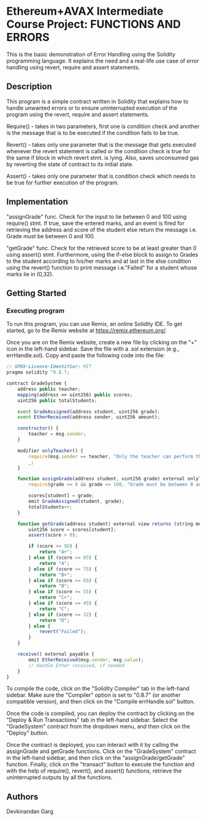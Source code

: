 # Ethereum+AVAX Intermediate Course Project: FUNCTIONS AND ERRORS

This is the basic demonstration of Error Handling using the Solidity programming language. It explains the need and a real-life use case of error handling using revert, require and assert statements.

## Description

This program is a simple contract written in Solidity that explains how to handle unwanted errors or to ensure uninterrupted execution of the program using the revert, require and assert statements.

Require() - takes in two parameters, first one is condition check and another is the message that is to be executed if the condition fails to be true.

Revert() - takes only one parameter that is the message that gets executed whenever the revert statement is called or the condition check is true for the same if block in which revert stmt. is lying. Also, saves unconsumed gas by reverting the state of contract to its initial state.

Assert() - takes only one parameter that is condition check which needs to be true for further execution of the program.

## Implementation

"assignGrade" func. Check for the input to lie between 0 and 100 using require() stmt. If true, save the entered marks, and an event is fired for retrieving the address and score of the student else return the message i.e. Grade must be between 0 and 100.

"getGrade" func. Check for the retrieved score to be at least greater than 0 using assert() stmt. Furthermore, using the if-else block to assign to Grades to the student according to his/her marks and at last in the else condition using the revert() function to print message i.e."Failed" for a student whose marks lie in (0,32).


## Getting Started

### Executing program

To run this program, you can use Remix, an online Solidity IDE. To get started, go to the Remix website at https://remix.ethereum.org/.

Once you are on the Remix website, create a new file by clicking on the "+" icon in the left-hand sidebar. Save the file with a .sol extension (e.g., errHandle.sol). Copy and paste the following code into the file:

```javascript
// SPDX-License-Identifier: MIT
pragma solidity ^0.8.7;

contract GradeSystem {
    address public teacher;
    mapping(address => uint256) public scores;
    uint256 public totalStudents;

    event GradeAssigned(address student, uint256 grade);
    event EtherReceived(address sender, uint256 amount);

    constructor() {
        teacher = msg.sender;
    }

    modifier onlyTeacher() {
        require(msg.sender == teacher, "Only the teacher can perform this action");
        _;
    }

    function assignGrade(address student, uint256 grade) external onlyTeacher {
        require(grade >= 0 && grade <= 100, "Grade must be between 0 and 100");

        scores[student] = grade;
        emit GradeAssigned(student, grade);
        totalStudents++;
    }

    function getGrade(address student) external view returns (string memory) {
        uint256 score = scores[student];
        assert(score > 0);

        if (score >= 95) {
            return "A+";
        } else if (score >= 85) {
            return "A";
        } else if (score >= 75) {
            return "B+";
        } else if (score >= 65) {
            return "B";
        } else if (score >= 55) {
            return "C+";
        } else if (score >= 45) {
            return "C";
        } else if (score >= 32) {
            return "D";
        } else {
            revert("Failed");
        }
    }

    receive() external payable {
        emit EtherReceived(msg.sender, msg.value);
        // Handle Ether received, if needed
    }
}
```

To compile the code, click on the "Solidity Compiler" tab in the left-hand sidebar. Make sure the "Compiler" option is set to "0.8.7" (or another compatible version), and then click on the "Compile errHandle.sol" button.

Once the code is compiled, you can deploy the contract by clicking on the "Deploy & Run Transactions" tab in the left-hand sidebar. Select the "GradeSystem" contract from the dropdown menu, and then click on the "Deploy" button.

Once the contract is deployed, you can interact with it by calling the assignGrade and getGrade functions. Click on the "GradeSystem" contract in the left-hand sidebar, and then click on the "assignGrade/getGrade" function. Finally, click on the "transact" button to execute the function and with the help of require(), revert(), and assert() functions, retrieve the uninterrupted outputs by all the functions.
## Authors
Devkinandan Garg
